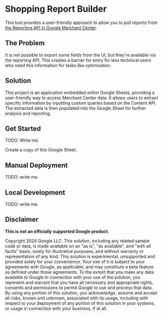 # Shopping Report Builder

This tool provides a user-friendly approach to allow you to pull reports from
[the Reporting API in Google Merchant Center](
    https://developers.google.com/shopping-content/guides/reports/overview).

## The Problem
It is not possible to export some fields from the UI, but they're available via
the reporting API. This creates a barrier for entry for less technical users who
need this information for tasks like optimisation.

## Solution
This project is an application embedded within Google Sheets, providing a
user-friendly way to access Merchant Center data. It allows users to extract
specific information by inputting custom queries based on the Content API. The
extracted data is then populated into the Google Sheet for further analysis and
reporting.

## Get Started
TODO: Write me.

Create a copy of this Google Sheet.

## Manual Deployment
TODO: write me.

## Local Development
TODO: write me.

## Disclaimer
__This is not an officially supported Google product.__

Copyright 2024 Google LLC. This solution, including any related sample code or
data, is made available on an "as is", "as available", and "with all faults"
basis, solely for illustrative purposes, and without warranty or representation
of any kind. This solution is experimental, unsupported and provided solely for
your convenience. Your use of it is subject to your agreements with Google, as
applicable, and may constitute a beta feature as defined under those agreements.
To the extent that you make any data available to Google in connection with your
use of the solution, you represent and warrant that you have all necessary and
appropriate rights, consents and permissions to permit Google to use and process
that data. By using any portion of this solution, you acknowledge, assume and
accept all risks, known and unknown, associated with its usage, including with
respect to your deployment of any portion of this solution in your systems, or
usage in connection with your business, if at all.
